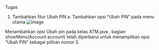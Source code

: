Tugas
1.	Tambahkan fitur Ubah PIN
a.	Tambahkan opsi “Ubah PIN” pada menu utama
 ![image](https://github.com/user-attachments/assets/3d9eac52-5692-4fea-8797-2bc15f3920ea)

Menambahkan opsi Ubah pin pada kelas ATM.java , bagian showMenu(Account account) telah diperbarui untuk menampilkan opsi “Ubah PIN” sebagai pilihan nomor 5.
